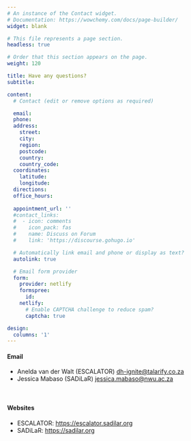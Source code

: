 ```yaml
---
# An instance of the Contact widget.
# Documentation: https://wowchemy.com/docs/page-builder/
widget: blank

# This file represents a page section.
headless: true

# Order that this section appears on the page.
weight: 120

title: Have any questions?
subtitle:

content:
  # Contact (edit or remove options as required)

  email: 
  phone: 
  address:
    street: 
    city: 
    region: 
    postcode: 
    country:
    country_code: 
  coordinates:
    latitude: 
    longitude: 
  directions: 
  office_hours:
    
  appointment_url: ''
  #contact_links:
  #  - icon: comments
  #    icon_pack: fas
  #    name: Discuss on Forum
  #    link: 'https://discourse.gohugo.io'

  # Automatically link email and phone or display as text?
  autolink: true

  # Email form provider
  form:
    provider: netlify
    formspree:
      id:
    netlify:
      # Enable CAPTCHA challenge to reduce spam?
      captcha: true

design:
  columns: '1'
---
```



#### Email 

- Anelda van der Walt (ESCALATOR) [dh-ignite@talarify.co.za](mailto:dh-ignite@talarify.co.za)
- Jessica Mabaso (SADiLaR) [jessica.mabaso@nwu.ac.za](mailto:jessica.mabaso@nwu.ac.za)

<br>

#### Websites

- ESCALATOR: https://escalator.sadilar.org
- SADiLaR: https://sadilar.org

